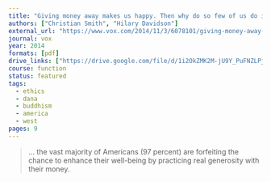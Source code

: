 ```yaml
---
title: "Giving money away makes us happy. Then why do so few of us do it?"
authors: ["Christian Smith", "Hilary Davidson"]
external_url: "https://www.vox.com/2014/11/3/6078101/giving-money-away-makes-us-happy"
journal: vox
year: 2014
formats: [pdf]
drive_links: ["https://drive.google.com/file/d/1i2OkZMK2M-jU9Y_PuFNZLPjQims_7LpM/view?usp=drivesdk"]
course: function
status: featured
tags:
  - ethics
  - dana
  - buddhism
  - america
  - west
pages: 9
---
```


> … the vast majority of Americans (97 percent) are forfeiting the chance to enhance their well-being by practicing real generosity with their money.
